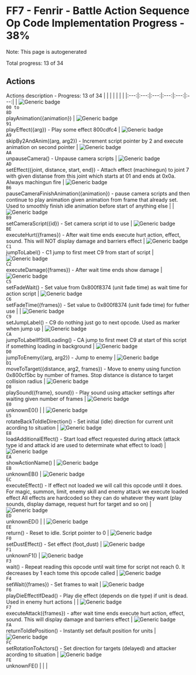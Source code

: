 # FF7 - Fenrir - Battle Action Sequence Op Code Implementation Progress - 38%

Note: This page is autogenerated

Total progress: 13 of 34


## Actions
Actions description - Progress: 13 of 34
|  |  |  |  |  |  |
|:---:|:---:|:---:|:---:|:---:|:---:|
| ![Generic badge](https://img.shields.io/badge/ANIM-COMPLETE-green.svg)<br><code>00 to 8D</code><br>playAnimation({animation}) | ![Generic badge](https://img.shields.io/badge/EFFPLAY-INCOMPLETE-red.svg)<br><code>91</code><br>playEffect({arg}) - Play some effect 800cdfc4 | ![Generic badge](https://img.shields.io/badge/SKANIM-INCOMPLETE-red.svg)<br><code>A9</code><br>skipBy2AndAnim({arg, arg2}) - Increment script pointer by 2 and execute animation on second pointer | ![Generic badge](https://img.shields.io/badge/UNPAUSE-INCOMPLETE-red.svg)<br><code>AA</code><br>unpauseCamera() - Unpause camera scripts | ![Generic badge](https://img.shields.io/badge/EFFSET-INCOMPLETE-red.svg)<br><code>AD</code><br>setEffect({joint, distance, start, end}) - Attach effect (machinegun) to joint 7 with given distanse from this joint which starts at 01 and ends at 0x0a. Always machingun fire | ![Generic badge](https://img.shields.io/badge/PCANIM-INCOMPLETE-red.svg)<br><code>B6</code><br>pauseCameraFinishAnimation({animation}) - pause camera scripts and then continue to play animation given animation from frame that already set. Used to smoothly finish idle animation before start of anything else |
| ![Generic badge](https://img.shields.io/badge/SETCAM-INCOMPLETE-red.svg)<br><code>B9</code><br>setCameraScript({id}) - Set camera script id to use | ![Generic badge](https://img.shields.io/badge/HURT-COMPLETE-green.svg)<br><code>BE</code><br>executeHurt({frames}) - After wait time ends execute hurt action, effect, sound. This will NOT display damage and barriers effect | ![Generic badge](https://img.shields.io/badge/JUMP-INCOMPLETE-red.svg)<br><code>C1</code><br>jumpToLabel() - C1 jump to first meet C9 from start of script | ![Generic badge](https://img.shields.io/badge/DAMAGE-INCOMPLETE-red.svg)<br><code>C2</code><br>executeDamage({frames}) - After wait time ends show damage | ![Generic badge](https://img.shields.io/badge/FADEW-INCOMPLETE-red.svg)<br><code>C5</code><br>setFadeWait() - Set value from 0x800f8374 (unit fade time) as wait time for action script | ![Generic badge](https://img.shields.io/badge/FADET-INCOMPLETE-red.svg)<br><code>C6</code><br>setFadeTime({frames}) - Set value to 0x800f8374 (unit fade time) for futher use |
| ![Generic badge](https://img.shields.io/badge/LABEL-INCOMPLETE-red.svg)<br><code>C9</code><br>setJumpLabel() - C9 do nothing just go to next opcode. Used as marker when jump up | ![Generic badge](https://img.shields.io/badge/JUMPL-INCOMPLETE-red.svg)<br><code>CA</code><br>jumpToLabelIfStillLoading() - CA jump to first meet C9 at start of this script if something loading in background | ![Generic badge](https://img.shields.io/badge/ENEMY-INCOMPLETE-red.svg)<br><code>D0</code><br>jumpToEnemy({arg, arg2}) - Jump to enemy | ![Generic badge](https://img.shields.io/badge/MOVE-COMPLETE-green.svg)<br><code>D1</code><br>moveToTarget({distance, arg2, frames}) - Move to enemy using function 0x800cf5bc by number of frames. Stop distance is distance to target collision radius | ![Generic badge](https://img.shields.io/badge/SOUND-COMPLETE-green.svg)<br><code>D8</code><br>playSound({frame}, sound}) - Play sound using attacker settings after waiting given number of frames | ![Generic badge](https://img.shields.io/badge/E0-INCOMPLETE-red.svg)<br><code>E0</code><br>unknownE0() |
| ![Generic badge](https://img.shields.io/badge/ROTI-COMPLETE-green.svg)<br><code>E5</code><br>rotateBackToIdleDirection() - Set initial (idle) direction for current unit acording to situation | ![Generic badge](https://img.shields.io/badge/LOAD-INCOMPLETE-red.svg)<br><code>E8</code><br>loadAdditionalEffect() - Start load effect requested during attack (attack type id and attack id are used to determinate what effect to load) | ![Generic badge](https://img.shields.io/badge/NAME-COMPLETE-green.svg)<br><code>EA</code><br>showActionName() | ![Generic badge](https://img.shields.io/badge/EB-COMPLETE-green.svg)<br><code>EB</code><br>unknownEB() | ![Generic badge](https://img.shields.io/badge/EFFEXE-INCOMPLETE-red.svg)<br><code>EC</code><br>executeEffect() - If effect not loaded we will call this opcode until it does. For magic, summon, limit, enemy skill and enemy attack we execute loaded effect All effects are hardcoded so they can do whatever they want (play sounds, display damage, request hurt for target and so on) | ![Generic badge](https://img.shields.io/badge/ED-COMPLETE-green.svg)<br><code>ED</code><br>unknownED() |
| ![Generic badge](https://img.shields.io/badge/RET-INCOMPLETE-red.svg)<br><code>EE</code><br>return() - Reset to idle. Script pointer to 0 | ![Generic badge](https://img.shields.io/badge/DUST-INCOMPLETE-red.svg)<br><code>F0</code><br>setDustEffect() - Set effect (foot_dust) | ![Generic badge](https://img.shields.io/badge/F1-INCOMPLETE-red.svg)<br><code>F1</code><br>unknownF1() | ![Generic badge](https://img.shields.io/badge/WAIT-COMPLETE-green.svg)<br><code>F3</code><br>wait() - Repeat reading this opcode until wait time for script not reach 0. It decreases by 1 each tome this opcode called | ![Generic badge](https://img.shields.io/badge/SETWAIT-COMPLETE-green.svg)<br><code>F4</code><br>setWait({frames}) - Set frames to wait | ![Generic badge](https://img.shields.io/badge/DIE-INCOMPLETE-red.svg)<br><code>F6</code><br>playDieEffectIfDead() - Play die effect (depends on die type) if unit is dead. Used in enemy hurt actions |
| ![Generic badge](https://img.shields.io/badge/ATT-COMPLETE-green.svg)<br><code>F7</code><br>executeAttack({frames}) - after wait time ends execute hurt action, effect, sound. This will display damage and barriers effect | ![Generic badge](https://img.shields.io/badge/MOVI-COMPLETE-green.svg)<br><code>FA</code><br>returnToIdlePosition() - Instantly set default position for units | ![Generic badge](https://img.shields.io/badge/ROTF-COMPLETE-green.svg)<br><code>FC</code><br>setRotationToActors() - Set direction for targets (delayed) and attacker acording to situation | ![Generic badge](https://img.shields.io/badge/FE-INCOMPLETE-red.svg)<br><code>FE</code><br>unknownFE() |  |  |
